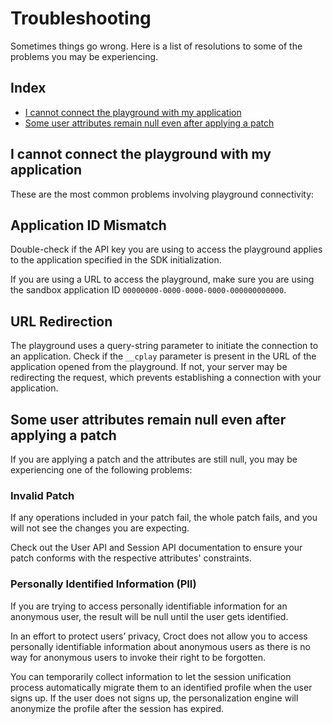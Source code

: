 # Troubleshooting

Sometimes things go wrong. Here is a list of resolutions to some of the problems you may be experiencing.

## Index

- [I cannot connect the playground with my application](#i-cannot-connect-the-playground-with-my-application)
- [Some user attributes remain null even after applying a patch](#some-user-attributes-remain-null-even-after-applying-a-patch)

## I cannot connect the playground with my application

These are the most common problems involving playground connectivity:

## Application ID Mismatch

Double-check if the API key you are using to access the playground applies to the application specified in the SDK initialization.

If you are using a URL to access the playground, make sure you are using the sandbox application ID `00000000-0000-0000-0000-000000000000`.

## URL Redirection

The playground uses a query-string parameter to initiate the connection to an application. Check if the 
`__cplay` parameter is present in the URL of the application opened from the playground. If not, your server may be 
redirecting the request, which prevents establishing a connection with your application.


## Some user attributes remain null even after applying a patch

If you are applying a patch and the attributes are still null, you may be experiencing one of the following problems:

### Invalid Patch

If any operations included in your patch fail, the whole patch fails, and you will not see the changes you are expecting.

Check out the User API and Session API documentation to ensure your patch conforms with the respective attributes' constraints.

### Personally Identified Information (PII)

If you are trying to access personally identifiable information for an anonymous user, the result will be null until 
the user gets identified.

In an effort to protect users’ privacy, Croct does not allow you to access personally identifiable information about 
anonymous users as there is no way for anonymous users to invoke their right to be forgotten.

You can temporarily collect information to let the session unification process automatically migrate them to an 
identified profile when the user signs up. If the user does not signs up, the personalization engine will anonymize 
the profile after the session has expired.


